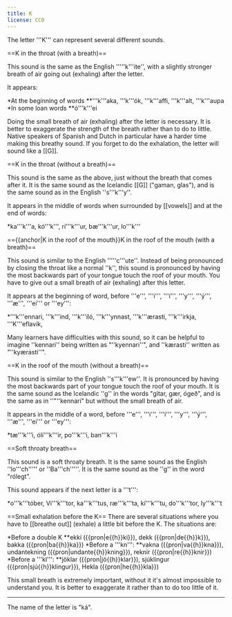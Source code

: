 ```yaml
---
title: K
license: CC0
---
```


The letter '''K''' can represent several different sounds.

==K in the throat (with a breath)==
<Audio src="8dpU.mp3" inline/>

This sound is the same as the English '''''k'''ite'', with a slightly stronger breath of air going out (exhaling) after the letter.

It appears:

*At the beginning of words
**'''k'''aka, '''k'''ók, '''k'''affi, '''k'''alt, '''k'''aupa
*In some loan words
**ó'''k'''ei

Doing the small breath of air (exhaling) after the letter is necessary. It is better to exaggerate the strength of the breath rather than to do to little. Native speakers of Spanish and Dutch in particular have a harder time making this breathy sound. If you forget to do the exhalation, the letter will sound like a [[G]].

==K in the throat (without a breath)==
<Audio src="YJEW.mp3" inline/>

This sound is the same as the above, just without the breath that comes after it. It is the same sound as the Icelandic [[G]] ("gaman, glas"), and is the same sound as in the English ''s'''k'''y''.

It appears in the middle of words when surrounded by [[vowels]] and at the end of words:

*ka'''k'''a, kó'''k''', rí'''k'''ur, bæ'''k'''ur, lo'''k'''

=={{anchor|K in the roof of the mouth}}K in the roof of the mouth (with a breath)==
<Audio src="c__j.mp3" inline/>

This sound is similar to the English '''''c'''ute''. Instead of being pronounced by closing the throat like a normal ''k'', this sound is pronounced by having the most backwards part of your tongue touch the roof of your mouth. You have to give out a small breath of air (exhaling) after this letter.

It appears at the beginning of word, before '''e''', '''i''', '''í''', '''y''', '''ý''', '''æ''', '''ei''' or '''ey''':

*'''k'''ennari, '''k'''ind, '''k'''íló, '''k'''ynnast, '''k'''ærasti, '''k'''irkja, '''K'''eflavík,

Many learners have difficulties with this sound, so it can be helpful to imagine ''kennari'' being written as "''kyennari''", and ''kærasti'' written as "''kyærasti''".

==K in the roof of the mouth (without a breath)==
<Audio src="7M7w.mp3" inline/>

This sound is similar to the English ''s'''k'''ew''. It is pronounced by having the most backwards part of your tongue touch the roof of your mouth. It is the same sound as the Icelandic ''g'' in the words "gítar, gær, ógeð", and is the same as in ''"''kennari" but without the small breath of air.

It appears in the middle of a word, before '''e''', '''i''', '''í''', '''y''', '''ý''', '''æ''', '''ei''' or '''ey''':

*tæ'''k'''i, ólí'''k'''ir, po'''k'''i, ban'''k'''i

==Soft throaty breath==
<Audio src="cZmR.mp3" inline/>

This sound is a soft throaty breath. It is the same sound as the English ''lo'''ch''''' or ''Ba'''ch'''''. It is the same sound as the ''g'' in the word "rólegt".

This sound appears if the next letter is a '''t''':

*o'''k'''tóber, Vi'''k'''tor, ka'''k'''tus, ræ'''k'''ta, kí'''k'''tu, do'''k'''tor, ly'''k'''t

==Small exhalation before the K==
There are several situations where you have to [[breathe out]] (exhale) a little bit before the K. The situations are:

*Before a double K
**ekki ({{pron|e{{h}}ki}}), dekk ({{pron|de{{h}}k}}), bakka ({{pron|ba{{h}}ka}})
*Before a '''kn''':
**vakna ({{pron|va{{h}}kna}}), undantekning ({{pron|undante{{h}}kning}}), reknir ({{pron|re{{h}}knir}})
*Before a '''kl''':
**jöklar ({{pron|jö{{h}}klar}}), sjúklingur ({{pron|sjú{{h}}klingur}}), Hekla ({{pron|he{{h}}kla}})

This small breath is extremely important, without it it's almost impossible to understand you. It is better to exaggerate it rather than to do too little of it.
***

The name of the letter is "ká".

